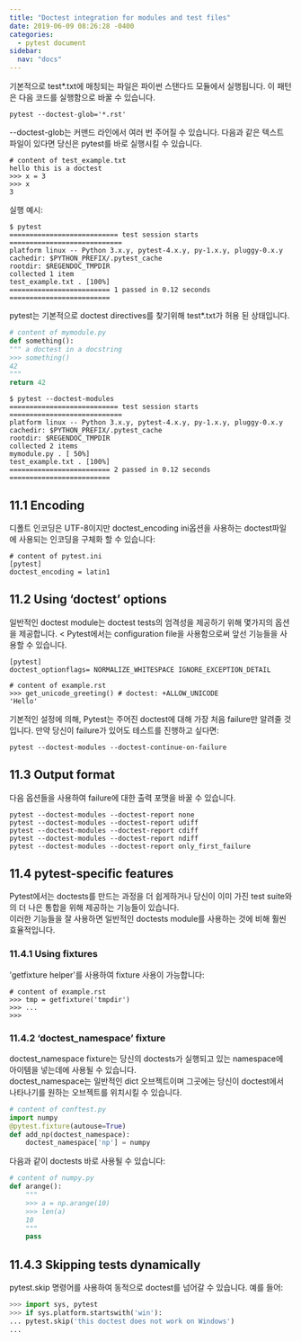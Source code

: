 ```yaml
---
title: "Doctest integration for modules and test files"
date: 2019-06-09 08:26:28 -0400
categories:
  - pytest document
sidebar:
  nav: "docs"
---
```



기본적으로 test*.txt에 매칭되는 파일은 파이썬 스탠다드 모듈에서 실행됩니다. 이 패턴은 다음 코드를 실행함으로 바꿀 수 있습니다.

```
pytest --doctest-glob='*.rst'
```

--doctest-glob는 커맨드 라인에서 여러 번 주어질 수 있습니다.
다음과 같은 텍스트 파일이 있다면 당신은 pytest를 바로 실행시킬 수 있습니다.

```
# content of test_example.txt
hello this is a doctest
>>> x = 3
>>> x
3
```

실행 예시:

```
$ pytest
=========================== test session starts ============================
platform linux -- Python 3.x.y, pytest-4.x.y, py-1.x.y, pluggy-0.x.y
cachedir: $PYTHON_PREFIX/.pytest_cache
rootdir: $REGENDOC_TMPDIR
collected 1 item
test_example.txt . [100%]
========================= 1 passed in 0.12 seconds =========================
```

pytest는 기본적으로 doctest directives를 찾기위해 test*.txt가 허용 된 상태입니다.


```python
# content of mymodule.py
def something():
""" a doctest in a docstring
>>> something()
42
"""
return 42
```

```
$ pytest --doctest-modules
=========================== test session starts ============================
platform linux -- Python 3.x.y, pytest-4.x.y, py-1.x.y, pluggy-0.x.y
cachedir: $PYTHON_PREFIX/.pytest_cache
rootdir: $REGENDOC_TMPDIR
collected 2 items
mymodule.py . [ 50%]
test_example.txt . [100%]
========================= 2 passed in 0.12 seconds =========================
```

## 11.1 Encoding
디폴트 인코딩은 UTF-8이지만 doctest_encoding ini옵션을 사용하는 doctest파일에 사용되는 인코딩을 구체화 할 수 있습니다:

```
# content of pytest.ini
[pytest]
doctest_encoding = latin1
```


## 11.2 Using ‘doctest’ options
일반적인 doctest module는 doctest tests의 엄격성을 제공하기 위해 몇가지의 옵션을 제공합니다. <
Pytest에서는 configuration file을 사용함으로써 앞선 기능들을 사용할 수 있습니다.

```
[pytest]
doctest_optionflags= NORMALIZE_WHITESPACE IGNORE_EXCEPTION_DETAIL
```


```
# content of example.rst
>>> get_unicode_greeting() # doctest: +ALLOW_UNICODE
'Hello'
```

기본적인 설정에 의해, Pytest는 주어진 doctest에 대해 가장 처음 failure만 알려줄 것 입니다. 만약 당신이 failure가 있어도 테스트를 진행하고 싶다면:
```
pytest --doctest-modules --doctest-continue-on-failure
```


## 11.3 Output format
다음 옵션들을 사용하여 failure에 대한 출력 포맷을 바꿀 수 있습니다.

```
pytest --doctest-modules --doctest-report none
pytest --doctest-modules --doctest-report udiff
pytest --doctest-modules --doctest-report cdiff
pytest --doctest-modules --doctest-report ndiff
pytest --doctest-modules --doctest-report only_first_failure
```



## 11.4 pytest-specific features
Pytest에서는 doctests를 만드는 과정을 더 쉽게하거나 당신이 이미 가진 test suite와의 더 나은 통합을 위해 제공하는 기능들이 있습니다.<br>
이러한 기능들을 잘 사용하면 일반적인 doctests module를 사용하는 것에 비해 훨씬 효율적입니다.



### 11.4.1 Using fixtures
'getfixture helper'를 사용하여 fixture 사용이 가능합니다:

```
# content of example.rst
>>> tmp = getfixture('tmpdir')
>>> ...
>>>
```


### 11.4.2 ‘doctest_namespace’ fixture
doctest_namespace fixture는 당신의 doctests가 실행되고 있는 namespace에 아이템을 넣는데에 사용될 수 있습니다.<br>
doctest_namespace는 일반적인 dict 오브젝트이며 그곳에는 당신이 doctest에서 나타나기를 원하는 오브젝트를 위치시킬 수 있습니다.

```python
# content of conftest.py
import numpy
@pytest.fixture(autouse=True)
def add_np(doctest_namespace):
    doctest_namespace['np'] = numpy
```

다음과 같이 doctests 바로 사용될 수 있습니다:

```python
# content of numpy.py
def arange():
    """
    >>> a = np.arange(10)
    >>> len(a)
    10
    """
    pass
```



## 11.4.3 Skipping tests dynamically
pytest.skip 명령어를 사용하여 동적으로 doctest를 넘어갈 수 있습니다. 예를 들어: 

```python
>>> import sys, pytest
>>> if sys.platform.startswith('win'):
... pytest.skip('this doctest does not work on Windows')
...
```
